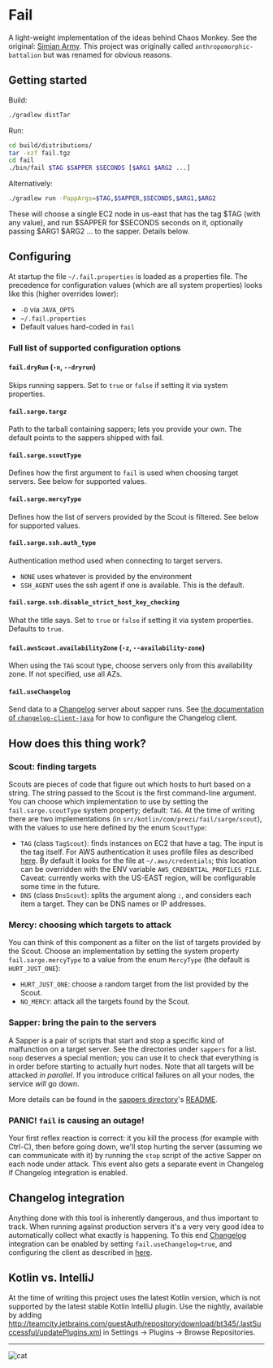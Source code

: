 # Fail

A light-weight implementation of the ideas behind Chaos Monkey. See the original: [Simian Army](https://github.com/Netflix/SimianArmy). This project was originally called `anthropomorphic-battalion` but was renamed for obvious reasons.

## Getting started

Build:

```sh
./gradlew distTar
```

Run:

```sh
cd build/distributions/
tar -xzf fail.tgz
cd fail
./bin/fail $TAG $SAPPER $SECONDS [$ARG1 $ARG2 ...]
```

Alternatively:

```sh
./gradlew run -PappArgs=$TAG,$SAPPER,$SECONDS,$ARG1,$ARG2
```

These will choose a single EC2 node in us-east that has the tag $TAG (with any value), and run $SAPPER for $SECONDS
seconds on it, optionally passing $ARG1 $ARG2 ... to the sapper. Details below.

## Configuring

At startup the file `~/.fail.properties` is loaded as a properties file. The precedence for configuration values
(which are all system properties) looks like this (higher overrides lower):

 - `-D` via `JAVA_OPTS`
 - `~/.fail.properties`
 - Default values hard-coded in `fail`
 
### Full list of supported configuration options

#### `fail.dryRun` (`-n`, `--dryrun`)
Skips running sappers. Set to `true` or `false` if setting it via system properties.

#### `fail.sarge.targz`
Path to the tarball containing sappers; lets you provide your own. The default points to the sappers shipped with fail.

#### `fail.sarge.scoutType`
Defines how the first argument to `fail` is used when choosing target servers. See below for supported values.

#### `fail.sarge.mercyType`
Defines how the list of servers provided by the Scout is filtered. See below for supported values.

#### `fail.sarge.ssh.auth_type`
Authentication method used when connecting to target servers.
 * `NONE` uses whatever is provided by the environment
 * `SSH_AGENT` uses the ssh agent if one is available. This is the default.
 
#### `fail.sarge.ssh.disable_strict_host_key_checking`
What the title says. Set to `true` or `false` if setting it via system properties. Defaults to `true`.

#### `fail.awsScout.availabilityZone` (`-z`, `--availability-zone`)
When using the `TAG` scout type, choose servers only from this availability zone. If not specified, use all AZs.

#### `fail.useChangelog`
Send data to a [Changelog](https://github.com/prezi/changelog) server about sapper runs. See 
[the documentation of `changelog-client-java`](https://github.com/prezi/changelog-client-java#configuration) for how to configure
the Changelog client.

## How does this thing work?

### Scout: finding targets

Scouts are pieces of code that figure out which hosts to hurt based on a string. The string passed to the Scout is the
first command-line argument. You can choose which implementation to use by setting the `fail.sarge.scoutType`
system property; default: `TAG`. At the time of writing there are two implementations (in `src/kotlin/com/prezi/fail/sarge/scout`),
with the values to use here defined by the enum `ScoutType`:

 * `TAG` (class `TagScout`): finds instances on EC2 that have a tag. The input is the tag itself. For AWS authentication it uses
   profile files as described [here](http://docs.aws.amazon.com/cli/latest/userguide/cli-chap-getting-started.html).
   By default it looks for the file at `~/.aws/credentials`; this location can be overridden with the ENV variable
   `AWS_CREDENTIAL_PROFILES_FILE`. Caveat: currently works with the US-EAST region, will be configurable some time in the
   future.
 * `DNS` (class `DnsScout`): splits the argument along `:`, and considers each item a target. They can be DNS names
   or IP addresses.

### Mercy: choosing which targets to attack

You can think of this component as a filter on the list of targets provided by the Scout. Choose an implementation by
setting the system property `fail.sarge.mercyType` to a value from the enum `MercyType` (the default is `HURT_JUST_ONE`):

 * `HURT_JUST_ONE`: choose a random target from the list provided by the Scout.
 * `NO_MERCY`: attack all the targets found by the Scout.


### Sapper: bring the pain to the servers

A Sapper is a pair of scripts that start and stop a specific kind of malfunction on a target server. See the directories
under `sappers` for a list. `noop` deserves a special mention; you can use it to check that everything is in order before
starting to actually hurt nodes. Note that all targets will be attacked _in parallel_. If you introduce
critical failures on all your nodes, the service _will_ go down.

More details can be found in the [sappers directory](https://github.com/prezi/fail/tree/master/sappers)'s [README](https://github.com/prezi/fail/blob/master/sappers/README.md).

### PANIC! `fail` is causing an outage!

Your first reflex reaction is correct: it you kill the process (for example with Ctrl-C), then before going down, we'll
stop hurting the server (assuming we can communicate with it) by running the `stop` script of the active Sapper on
each node under attack. This event also gets a separate event in Changelog if Changelog integration is enabled.


## Changelog integration

Anything done with this tool is inherently dangerous, and thus important to track. When running against production
servers it's a very very good idea to automatically collect what exactly is happening. To this end
[Changelog](https://github.com/prezi/changelog) integration can be enabled by setting `fail.useChangelog=true`, and
configuring the client as described in [here](https://github.com/prezi/changelog-client-java#configuration).

## Kotlin vs. IntelliJ

At the time of writing this project uses the latest Kotlin version, which is not supported by the latest stable Kotlin IntelliJ plugin. Use the
nightly, available by adding http://teamcity.jetbrains.com/guestAuth/repository/download/bt345/.lastSuccessful/updatePlugins.xml
in Settings -> Plugins -> Browse Repositories.

------------
![cat](https://i.chzbgr.com/maxW500/3576064768/h35FCCB8D/)
